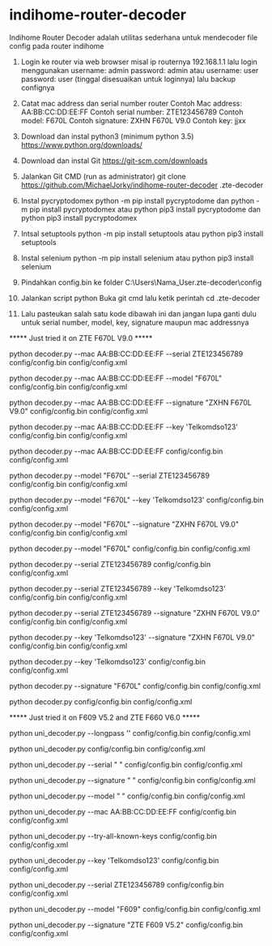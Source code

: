# indihome-router-decoder
Indihome Router Decoder adalah utilitas sederhana untuk mendecoder file config pada router indihome

1. Login ke router via web browser misal ip routernya 192.168.1.1 lalu login menggunakan username: admin password: admin atau username: user password: user (tinggal disesuaikan untuk loginnya) lalu backup confignya

2. Catat mac address dan serial number router
Contoh Mac address: AA:BB:CC:DD:EE:FF
Contoh serial number: ZTE123456789
Contoh model: F670L
Contoh signature: ZXHN F670L V9.0
Contoh key: jjxx

4. Download dan instal python3 (minimum python 3.5)
https://www.python.org/downloads/

5. Download dan instal Git
https://git-scm.com/downloads

6. Jalankan Git CMD (run as administrator)
git clone https://github.com/MichaelJorky/indihome-router-decoder .zte-decoder

7. Instal pycryptodomex 
python -m pip install pycryptodome 
dan
python -m pip install pycryptodomex 
atau
python pip3 install pycryptodome
dan
python pip3 install pycryptodomex

8. Intsal setuptools
python -m pip install setuptools 
atau
python pip3 install setuptools

9. Instal selenium
python -m pip install selenium 
atau
python pip3 install selenium

10. Pindahkan config.bin ke folder C:\Users\Nama_User\.zte-decoder\config

11. Jalankan script python
Buka git cmd lalu ketik perintah cd .zte-decoder

12. Lalu pasteukan salah satu kode dibawah ini dan jangan lupa ganti dulu untuk serial number, model, key, signature maupun mac addressnya

***** Just tried it on ZTE F670L V9.0 *****

python decoder.py --mac AA:BB:CC:DD:EE:FF --serial ZTE123456789 config/config.bin config/config.xml

python decoder.py --mac AA:BB:CC:DD:EE:FF --model "F670L" config/config.bin config/config.xml

python decoder.py --mac AA:BB:CC:DD:EE:FF --signature "ZXHN F670L V9.0" config/config.bin config/config.xml

python decoder.py --mac AA:BB:CC:DD:EE:FF --key 'Telkomdso123' config/config.bin config/config.xml

python decoder.py --mac AA:BB:CC:DD:EE:FF config/config.bin config/config.xml

python decoder.py --model "F670L" --serial ZTE123456789 config/config.bin config/config.xml

python decoder.py --model "F670L" --key 'Telkomdso123' config/config.bin config/config.xml

python decoder.py --model "F670L" --signature "ZXHN F670L V9.0" config/config.bin config/config.xml

python decoder.py --model "F670L" config/config.bin config/config.xml

python decoder.py --serial ZTE123456789 config/config.bin config/config.xml

python decoder.py --serial ZTE123456789 --key 'Telkomdso123' config/config.bin config/config.xml

python decoder.py --serial ZTE123456789 --signature "ZXHN F670L V9.0" config/config.bin config/config.xml

python decoder.py --key 'Telkomdso123' --signature "ZXHN F670L V9.0" config/config.bin config/config.xml

python decoder.py --key 'Telkomdso123' config/config.bin config/config.xml

python decoder.py --signature "F670L" config/config.bin config/config.xml

python decoder.py config/config.bin config/config.xml


***** Just tried it on F609 V5.2 and ZTE F660 V6.0 *****

python uni_decoder.py --longpass '' config/config.bin config/config.xml

python uni_decoder.py config/config.bin config/config.xml

python uni_decoder.py --serial " " config/config.bin config/config.xml

python uni_decoder.py --signature " " config/config.bin config/config.xml

python uni_decoder.py --model " " config/config.bin config/config.xml

python uni_decoder.py --mac AA:BB:CC:DD:EE:FF config/config.bin config/config.xml

python uni_decoder.py --try-all-known-keys config/config.bin config/config.xml

python uni_decoder.py --key 'Telkomdso123' config/config.bin config/config.xml

python uni_decoder.py --serial ZTE123456789 config/config.bin config/config.xml

python uni_decoder.py --model "F609" config/config.bin config/config.xml

python uni_decoder.py --signature "ZTE F609 V5.2" config/config.bin config/config.xml
